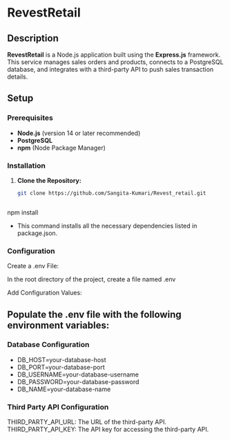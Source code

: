 # **RevestRetail**

## **Description**

**RevestRetail** is a Node.js application built using the **Express.js** framework. This service manages sales orders and products, connects to a PostgreSQL database, and integrates with a third-party API to push sales transaction details.

## **Setup**

### **Prerequisites**

- **Node.js** (version 14 or later recommended)
- **PostgreSQL** 
- **npm** (Node Package Manager)

### **Installation**

1. **Clone the Repository:**

   ```bash
   git clone https://github.com/Sangita-Kumari/Revest_retail.git



npm install
* This command installs all the necessary dependencies listed in package.json.

### **Configuration**

Create a .env File:

In the root directory of the project, create a file named .env

Add Configuration Values:

## **Populate the .env file with the following environment variables:**

### **Database Configuration**

* DB_HOST=your-database-host
* DB_PORT=your-database-port
* DB_USERNAME=your-database-username
* DB_PASSWORD=your-database-password
* DB_NAME=your-database-name

### **Third Party API Configuration**

THIRD_PARTY_API_URL: The URL of the third-party API.
THIRD_PARTY_API_KEY: The API key for accessing the third-party API.





